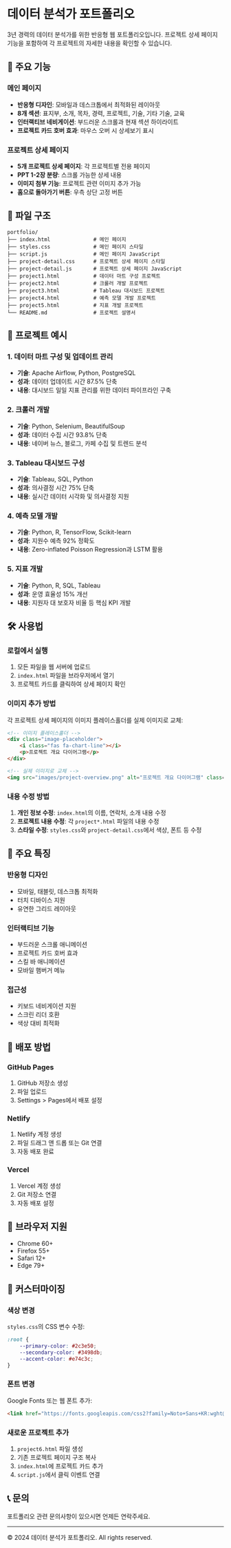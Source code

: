 # 데이터 분석가 포트폴리오

3년 경력의 데이터 분석가를 위한 반응형 웹 포트폴리오입니다. 프로젝트 상세 페이지 기능을 포함하여 각 프로젝트의 자세한 내용을 확인할 수 있습니다.

## 🚀 주요 기능

### 메인 페이지
- **반응형 디자인**: 모바일과 데스크톱에서 최적화된 레이아웃
- **8개 섹션**: 표지부, 소개, 목차, 경력, 프로젝트, 기술, 기타 기술, 교육
- **인터랙티브 네비게이션**: 부드러운 스크롤과 현재 섹션 하이라이트
- **프로젝트 카드 호버 효과**: 마우스 오버 시 상세보기 표시

### 프로젝트 상세 페이지
- **5개 프로젝트 상세 페이지**: 각 프로젝트별 전용 페이지
- **PPT 1-2장 분량**: 스크롤 가능한 상세 내용
- **이미지 첨부 기능**: 프로젝트 관련 이미지 추가 가능
- **홈으로 돌아가기 버튼**: 우측 상단 고정 버튼

## 📁 파일 구조

```
portfolio/
├── index.html              # 메인 페이지
├── styles.css              # 메인 페이지 스타일
├── script.js               # 메인 페이지 JavaScript
├── project-detail.css      # 프로젝트 상세 페이지 스타일
├── project-detail.js       # 프로젝트 상세 페이지 JavaScript
├── project1.html           # 데이터 마트 구성 프로젝트
├── project2.html           # 크롤러 개발 프로젝트
├── project3.html           # Tableau 대시보드 프로젝트
├── project4.html           # 예측 모델 개발 프로젝트
├── project5.html           # 지표 개발 프로젝트
└── README.md               # 프로젝트 설명서
```

## 🎨 프로젝트 예시

### 1. 데이터 마트 구성 및 업데이트 관리
- **기술**: Apache Airflow, Python, PostgreSQL
- **성과**: 데이터 업데이트 시간 87.5% 단축
- **내용**: 대시보드 일일 지표 관리를 위한 데이터 파이프라인 구축

### 2. 크롤러 개발
- **기술**: Python, Selenium, BeautifulSoup
- **성과**: 데이터 수집 시간 93.8% 단축
- **내용**: 네이버 뉴스, 블로그, 카페 수집 및 트렌드 분석

### 3. Tableau 대시보드 구성
- **기술**: Tableau, SQL, Python
- **성과**: 의사결정 시간 75% 단축
- **내용**: 실시간 데이터 시각화 및 의사결정 지원

### 4. 예측 모델 개발
- **기술**: Python, R, TensorFlow, Scikit-learn
- **성과**: 지원수 예측 92% 정확도
- **내용**: Zero-inflated Poisson Regression과 LSTM 활용

### 5. 지표 개발
- **기술**: Python, R, SQL, Tableau
- **성과**: 운영 효율성 15% 개선
- **내용**: 지원자 대 보호자 비율 등 핵심 KPI 개발

## 🛠️ 사용법

### 로컬에서 실행
1. 모든 파일을 웹 서버에 업로드
2. `index.html` 파일을 브라우저에서 열기
3. 프로젝트 카드를 클릭하여 상세 페이지 확인

### 이미지 추가 방법
각 프로젝트 상세 페이지의 이미지 플레이스홀더를 실제 이미지로 교체:

```html
<!-- 이미지 플레이스홀더 -->
<div class="image-placeholder">
    <i class="fas fa-chart-line"></i>
    <p>프로젝트 개요 다이어그램</p>
</div>

<!-- 실제 이미지로 교체 -->
<img src="images/project-overview.png" alt="프로젝트 개요 다이어그램" class="project-image">
```

### 내용 수정 방법
1. **개인 정보 수정**: `index.html`의 이름, 연락처, 소개 내용 수정
2. **프로젝트 내용 수정**: 각 `project*.html` 파일의 내용 수정
3. **스타일 수정**: `styles.css`와 `project-detail.css`에서 색상, 폰트 등 수정

## 🎯 주요 특징

### 반응형 디자인
- 모바일, 태블릿, 데스크톱 최적화
- 터치 디바이스 지원
- 유연한 그리드 레이아웃

### 인터랙티브 기능
- 부드러운 스크롤 애니메이션
- 프로젝트 카드 호버 효과
- 스킬 바 애니메이션
- 모바일 햄버거 메뉴

### 접근성
- 키보드 네비게이션 지원
- 스크린 리더 호환
- 색상 대비 최적화

## 🚀 배포 방법

### GitHub Pages
1. GitHub 저장소 생성
2. 파일 업로드
3. Settings > Pages에서 배포 설정

### Netlify
1. Netlify 계정 생성
2. 파일 드래그 앤 드롭 또는 Git 연결
3. 자동 배포 완료

### Vercel
1. Vercel 계정 생성
2. Git 저장소 연결
3. 자동 배포 설정

## 📱 브라우저 지원

- Chrome 60+
- Firefox 55+
- Safari 12+
- Edge 79+

## 🔧 커스터마이징

### 색상 변경
`styles.css`의 CSS 변수 수정:

```css
:root {
    --primary-color: #2c3e50;
    --secondary-color: #3498db;
    --accent-color: #e74c3c;
}
```

### 폰트 변경
Google Fonts 또는 웹 폰트 추가:

```html
<link href="https://fonts.googleapis.com/css2?family=Noto+Sans+KR:wght@400;500;700&display=swap" rel="stylesheet">
```

### 새로운 프로젝트 추가
1. `project6.html` 파일 생성
2. 기존 프로젝트 페이지 구조 복사
3. `index.html`에 프로젝트 카드 추가
4. `script.js`에서 클릭 이벤트 연결

## 📞 문의

포트폴리오 관련 문의사항이 있으시면 언제든 연락주세요.

---

© 2024 데이터 분석가 포트폴리오. All rights reserved. 